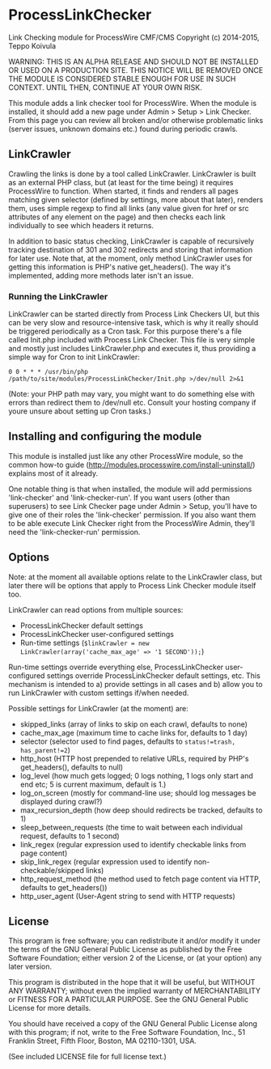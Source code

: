 ProcessLinkChecker
==================

Link Checking module for ProcessWire CMF/CMS
Copyright (c) 2014-2015, Teppo Koivula

WARNING: THIS IS AN ALPHA RELEASE AND SHOULD NOT BE INSTALLED OR USED ON A PRODUCTION SITE. THIS NOTICE WILL BE REMOVED ONCE THE MODULE IS CONSIDERED STABLE ENOUGH FOR USE IN SUCH CONTEXT. UNTIL THEN, CONTINUE AT YOUR OWN RISK.

This module adds a link checker tool for ProcessWire. When the module is installed, it should add a new page under Admin > Setup > Link Checker. From this page you can review all broken and/or otherwise problematic links (server issues, unknown domains etc.) found during periodic crawls.

## LinkCrawler

Crawling the links is done by a tool called LinkCrawler. LinkCrawler is built as an external PHP class, but (at least for the time being) it requires ProcessWire to function. When started, it finds and renders all pages matching given selector (defined by settings, more about that later), renders them, uses simple regexp to find all links (any value given for href or src attributes of any element on the page) and then checks each link individually to see which headers it returns.

In addition to basic status checking, LinkCrawler is capable of recursively tracking destination of 301 and 302 redirects and storing that information for later use. Note that, at the moment, only method LinkCrawler uses for getting this information is PHP's native get_headers(). The way it's implemented, adding more methods later isn't an issue.

### Running the LinkCrawler

LinkCrawler can be started directly from Process Link Checkers UI, but this can be very slow and resource-intensive task, which is why it really should be triggered periodically as a Cron task. For this purpose there's a file called Init.php included with Process Link Checker. This file is very simple and mostly just includes LinkCrawler.php and executes it, thus providing a simple way for Cron to init LinkCrawler:

`0 0 * * * /usr/bin/php /path/to/site/modules/ProcessLinkChecker/Init.php >/dev/null 2>&1`

(Note: your PHP path may vary, you might want to do something else with errors than redirect them to /dev/null etc. Consult your hosting company if youre unsure about setting up Cron tasks.)

## Installing and configuring the module

This module is installed just like any other ProcessWire module, so the common how-to guide (http://modules.processwire.com/install-uninstall/) explains most of it already.

One notable thing is that when installed, the module will add permissions 'link-checker' and 'link-checker-run'. If you want users (other than superusers) to see Link Checker page under Admin > Setup, you'll have to give one of their roles the 'link-checker' permission. If you also want them to be able execute Link Checker right from the ProcessWire Admin, they'll need the 'link-checker-run' permission.

## Options

Note: at the moment all available options relate to the LinkCrawler class, but later there will be options that apply to Process Link Checker module itself too.

LinkCrawler can read options from multiple sources:

* ProcessLinkChecker default settings
* ProcessLinkChecker user-configured settings
* Run-time settings (`$linkCrawler = new LinkCrawler(array('cache_max_age' => '1 SECOND'));`)

Run-time settings override everything else, ProcessLinkChecker user-configured settings override ProcessLinkChecker default settings, etc. This mechanism is intended to a) provide settings in all cases and b) allow you to run LinkCrawler with custom settings if/when needed.

Possible settings for LinkCrawler (at the moment) are:

* skipped_links (array of links to skip on each crawl, defaults to none)
* cache_max_age (maximum time to cache links for, defaults to 1 day)
* selector (selector used to find pages, defaults to `status!=trash, has_parent!=2`)
* http_host (HTTP host prepended to relative URLs, required by PHP's get_headers(), defaults to null)
* log_level (how much gets logged; 0 logs nothing, 1 logs only start and end etc; 5 is current maximum, default is 1.)
* log_on_screen (mostly for command-line use; should log messages be displayed during crawl?)
* max_recursion_depth (how deep should redirects be tracked, defaults to 1)
* sleep_between_requests (the time to wait between each individual request, defaults to 1 second)
* link_regex (regular expression used to identify checkable links from page content)
* skip_link_regex (regular expression used to identify non-checkable/skipped links)
* http_request_method (the method used to fetch page content via HTTP, defaults to get_headers())
* http_user_agent (User-Agent string to send with HTTP requests)

## License

This program is free software; you can redistribute it and/or modify it under the terms of the GNU General Public License as published by the Free Software Foundation; either version 2 of the License, or (at your option) any later version.

This program is distributed in the hope that it will be useful, but WITHOUT ANY WARRANTY; without even the implied warranty of MERCHANTABILITY or FITNESS FOR A PARTICULAR PURPOSE. See the GNU General Public License for more details.

You should have received a copy of the GNU General Public License along with this program; if not, write to the Free Software Foundation, Inc., 51 Franklin Street, Fifth Floor, Boston, MA 02110-1301, USA.

(See included LICENSE file for full license text.)
